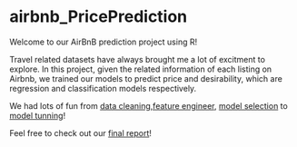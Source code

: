 # airbnb_PricePrediction

Welcome to our AirBnB prediction project using R!

Travel related datasets have always brought me a lot of excitment to explore. In this project, given the related information of each listing on Airbnb, we trained our models to predict price and desirability, which are regression and classification models respectively. 

We had lots of fun from [data cleaning,feature engineer](https://github.com/wacero666/airbnb_Prediction/blob/master/Preprocess_EDA.Rmd), [model selection](https://github.com/wacero666/airbnb_Prediction/blob/master/Model_Exploration_review.Rmd) to [model tunning](https://github.com/wacero666/airbnb_Prediction/blob/master/XGboost_model_review.Rmd)!

Feel free to check out our [final report](https://github.com/wacero666/airbnb_Prediction/blob/master/462_final_report.pdf)!



